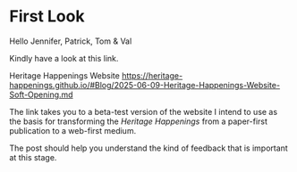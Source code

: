 # First Look

Hello Jennifer, Patrick, Tom & Val

Kindly have a look at this link. 

Heritage Happenings Website
https://heritage-happenings.github.io/#Blog/2025-06-09-Heritage-Happenings-Website-Soft-Opening.md

The link takes you to a beta-test version of the website I intend to use as the basis for transforming the _Heritage Happenings_ from a paper-first publication to a web-first medium.

The post should help you understand the kind of feedback that is important at this stage.

